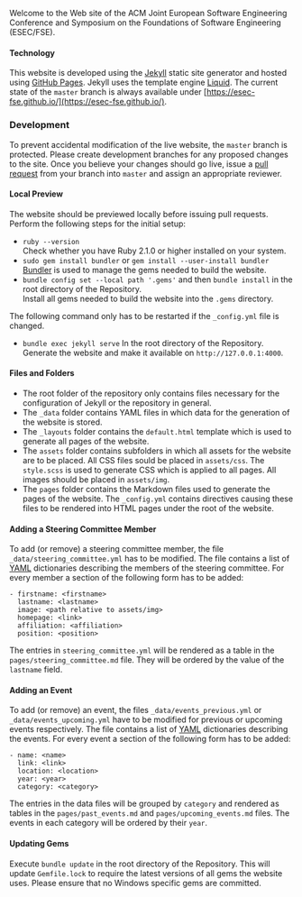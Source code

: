 Welcome to the Web site of the ACM Joint European Software Engineering Conference and Symposium on the Foundations of Software Engineering (ESEC/FSE).

#### Technology
This website is developed using the [Jekyll](https://jekyllrb.com/) static site generator and hosted using [GitHub Pages](https://pages.github.com/).
Jekyll uses the template engine [Liquid](https://shopify.github.io/liquid/).
The current state of the `master` branch is always available under [https://esec-fse.github.io/](https://esec-fse.github.io/).

### Development
To prevent accidental modification of the live website, the `master` branch is protected. 
Please create development branches for any proposed changes to the site. 
Once you believe your changes should go live, issue a [pull request](https://help.github.com/articles/about-pull-requests/) from your branch into `master` and assign an appropriate reviewer.

#### Local Preview
The website should be previewed locally before issuing pull requests.  
Perform the following steps for the initial setup:
* `ruby --version`  
  Check whether you have Ruby 2.1.0 or higher installed on your system.
* `sudo gem install bundler` or `gem install --user-install bundler`  
  [Bundler](https://bundler.io/) is used to manage the gems needed to build the website.
* `bundle config set --local path '.gems'` and then `bundle install` in the root directory of the Repository.  
  Install all gems needed to build the website into the `.gems` directory.
  
The following command only has to be restarted if the `_config.yml` file is changed.
  
* `bundle exec jekyll serve` In the root directory of the Repository.  
  Generate the website and make it available on `http://127.0.0.1:4000`.
  
#### Files and Folders
* The root folder of the repository only contains files necessary for the configuration of Jekyll or the repository in general.
* The `_data` folder contains YAML files in which data for the generation of the website is stored.
* The `_layouts` folder contains the `default.html` template which is used to generate all pages of the website.
* The `assets` folder contains subfolders in which all assets for the website are to be placed. 
  All CSS files sould be placed in `assets/css`. The `style.scss` is used to generate CSS which is applied to all pages.
  All images should be placed in `assets/img`.
* The `pages` folder contains the Markdown files used to generate the pages of the website. 
  The `_config.yml` contains directives causing these files to be rendered into HTML pages under the root of the website.

#### Adding a Steering Committee Member
To add (or remove) a steering committee member, the file `_data/steering_committee.yml` has to be modified.
The file contains a list of [YAML](https://en.wikipedia.org/wiki/YAML) dictionaries describing the members of the steering committee.
For every member a section of the following form has to be added:

    - firstname: <firstname>
      lastname: <lastname> 
      image: <path relative to assets/img> 
      homepage: <link>
      affiliation: <affiliation>
      position: <position>

The entries in `steering_committee.yml` will be rendered as a table in the `pages/steering_committee.md` file. They will be ordered by the value of the `lastname` field.

#### Adding an Event
To add (or remove) an event, the files `_data/events_previous.yml` or `_data/events_upcoming.yml` have to be modified for previous or upcoming events respectively.
The file contains a list of [YAML](https://en.wikipedia.org/wiki/YAML) dictionaries describing the events.
For every event a section of the following form has to be added:

    - name: <name>
      link: <link>
      location: <location>
      year: <year>
      category: <category>

The entries in the data files will be grouped by `category` and rendered as tables in the `pages/past_events.md` and `pages/upcoming_events.md` files. The events in each category will be ordered by their `year`.

#### Updating Gems
Execute `bundle update` in the root directory of the Repository. 
This will update `Gemfile.lock` to require the latest versions of all gems the website uses. 
Please ensure that no Windows specific gems are committed.

